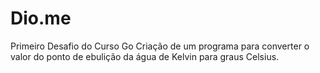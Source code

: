 # Dio.me
Primeiro Desafio do Curso Go
Criação de um programa para converter o valor do ponto de ebulição da água de Kelvin para graus Celsius.
